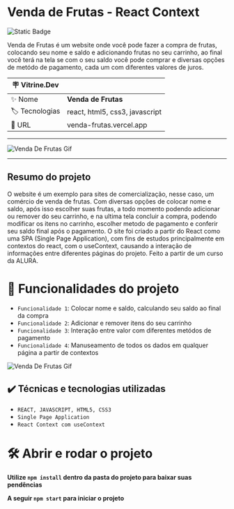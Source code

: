 <h1> Venda de Frutas - React Context </h1>

![Static Badge](https://img.shields.io/badge/Status-_Finalizado-green?style=for-the-badge)

Venda de Frutas é um website onde você pode fazer a compra de frutas, colocando seu nome e saldo e adicionando frutas no seu carrinho, ao final você terá na tela se com o seu saldo você pode comprar e diversas opções de metódo de pagamento, cada um com diferentes valores de juros.

| :placard: Vitrine.Dev |     |
| -------------  | --- |
| :sparkles: Nome        | **Venda de Frutas**
| :label: Tecnologias | react, html5, css3, javascript
| :rocket: URL         | venda-frutas.vercel.app

<hr>

![Venda De Frutas Gif](https://github.com/joaoplgaspar/techLearn/assets/130015259/d932ef07-a127-415f-aa41-7a25379ea88f#vitrinedev)

<hr>

## Resumo do projeto

O website é um exemplo para sites de comercialização, nesse caso, um comércio de venda de frutas. Com diversas opções de colocar nome e saldo, após isso escolher suas frutas, a todo momento podendo adicionar ou remover do seu carrinho, e na ultima tela concluir a compra, podendo modificar os itens no carrinho, escolher metodo de pagamento e conferir seu saldo final após o pagamento. O site foi criado a partir do React como uma SPA (Single Page Application), com fins de estudos principalmente em contextos do react, com o useContext, causando a interação de informações entre diferentes páginas do projeto. Feito a partir de um curso da ALURA.


# :hammer: Funcionalidades do projeto

- `Funcionalidade 1`: Colocar nome e saldo, calculando seu saldo ao final da compra
- `Funcionalidade 2`: Adicionar e remover itens do seu carrinho
- `Funcionalidade 3`: Interação entre valor com diferentes metódos de pagamento
- `Funcionalidade 4`: Manuseamento de todos os dados em qualquer página a partir de contextos

![Venda De Frutas Gif](https://github.com/joaoplgaspar/techLearn/assets/130015259/d932ef07-a127-415f-aa41-7a25379ea88f#vitrinedev)

## ✔️ Técnicas e tecnologias utilizadas
- ``REACT, JAVASCRIPT, HTML5, CSS3``
- ``Single Page Application``
- ``React Context com useContext``

# 🛠️ Abrir e rodar o projeto

**Utilize `npm install` dentro da pasta do projeto para baixar suas pendências**

**A seguir `npm start` para iniciar o projeto**
